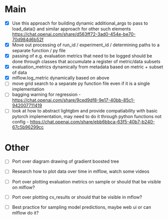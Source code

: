 # Main
- [x] Use this approach for building dynamic additional_args to pass to load_data() and similar approach for other such elements https://chat.openai.com/share/d563ff72-3ad0-454e-be70-70d984d6b52f
- [x] Move out processing of run_id / experiment_id / determining paths to a separate function / py file
- [x] passing of e.g. evaluation metrics that need to be logged should be done through classes that accumulate a register of metric/data subsets
- [x] evaluation_metrics dynamically from metadata based on metric + subset of data
- [x] mlflow.log_metric dynamically based on above
- [ ] move grid search to a separate py function file even if it is a single implementation
- [ ] bagging warning for regression - https://chat.openai.com/share/9ced9df8-9e17-40bb-85c1-942007711419
- [ ] look at how to abstract lightgbm and provide compatiability with basic pytorch implementation, may need to do it through python functions not config - https://chat.openai.com/share/ebb6bbca-63f5-40b7-b240-67c5b96299cc
# Other
- [ ] Port over diagram drawing of gradient boosted tree
- [ ] Research how to plot data over time in mlflow, watch some videos
- [ ] Port over plotting evaluation metrics on sample or should that be visible on mlflow?
- [ ] Port over plotting cv_results or should that be visible in mflow?
- [ ] Best practice for sampling model predictions, maybe web ui or can mlflow do it?

